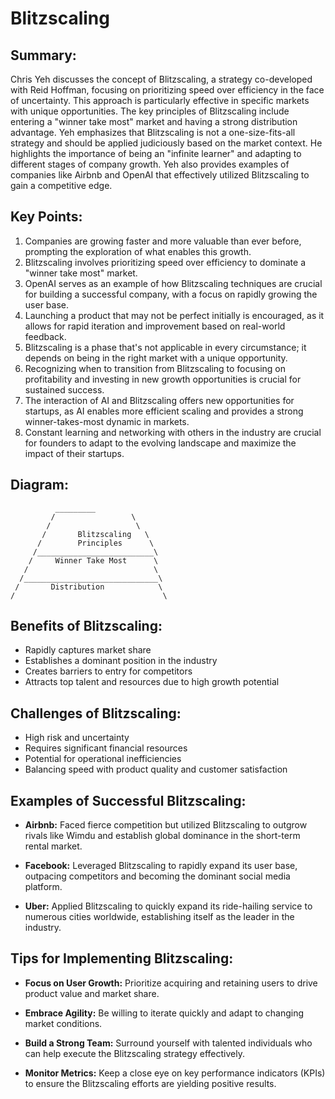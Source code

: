 # Blitzscaling

## Summary:

Chris Yeh discusses the concept of Blitzscaling, a strategy co-developed with Reid Hoffman, focusing on prioritizing speed over efficiency in the face of uncertainty. This approach is particularly effective in specific markets with unique opportunities. The key principles of Blitzscaling include entering a "winner take most" market and having a strong distribution advantage. Yeh emphasizes that Blitzscaling is not a one-size-fits-all strategy and should be applied judiciously based on the market context. He highlights the importance of being an "infinite learner" and adapting to different stages of company growth. Yeh also provides examples of companies like Airbnb and OpenAI that effectively utilized Blitzscaling to gain a competitive edge.

## Key Points:

1. Companies are growing faster and more valuable than ever before, prompting the exploration of what enables this growth.
2. Blitzscaling involves prioritizing speed over efficiency to dominate a "winner take most" market.
3. OpenAI serves as an example of how Blitzscaling techniques are crucial for building a successful company, with a focus on rapidly growing the user base.
4. Launching a product that may not be perfect initially is encouraged, as it allows for rapid iteration and improvement based on real-world feedback.
5. Blitzscaling is a phase that's not applicable in every circumstance; it depends on being in the right market with a unique opportunity.
6. Recognizing when to transition from Blitzscaling to focusing on profitability and investing in new growth opportunities is crucial for sustained success.
7. The interaction of AI and Blitzscaling offers new opportunities for startups, as AI enables more efficient scaling and provides a strong winner-takes-most dynamic in markets.
8. Constant learning and networking with others in the industry are crucial for founders to adapt to the evolving landscape and maximize the impact of their startups.

## Diagram:
```plaintext
          _________
         /                 \
        /                   \
       /       Blitzscaling   \
      /        Principles      \
     /__________________________\
    /     Winner Take Most      \
   /                            \
  /______________________________\
 /       Distribution            \
/                                 \
```

## Benefits of Blitzscaling:

- Rapidly captures market share
- Establishes a dominant position in the industry
- Creates barriers to entry for competitors
- Attracts top talent and resources due to high growth potential

## Challenges of Blitzscaling:

- High risk and uncertainty
- Requires significant financial resources
- Potential for operational inefficiencies
- Balancing speed with product quality and customer satisfaction

## Examples of Successful Blitzscaling:

- **Airbnb:** Faced fierce competition but utilized Blitzscaling to outgrow rivals like Wimdu and establish global dominance in the short-term rental market.

- **Facebook:** Leveraged Blitzscaling to rapidly expand its user base, outpacing competitors and becoming the dominant social media platform.

- **Uber:** Applied Blitzscaling to quickly expand its ride-hailing service to numerous cities worldwide, establishing itself as the leader in the industry.

## Tips for Implementing Blitzscaling:

- **Focus on User Growth:** Prioritize acquiring and retaining users to drive product value and market share.

- **Embrace Agility:** Be willing to iterate quickly and adapt to changing market conditions.

- **Build a Strong Team:** Surround yourself with talented individuals who can help execute the Blitzscaling strategy effectively.

- **Monitor Metrics:** Keep a close eye on key performance indicators (KPIs) to ensure the Blitzscaling efforts are yielding positive results.

